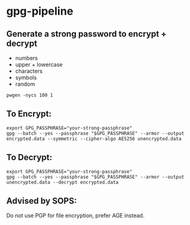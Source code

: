 # gpg-pipeline

## Generate a strong password to encrypt + decrypt
- numbers
- upper + lowercase
- characters
- symbols
- random
```
pwgen -nycs 100 1
```

## To Encrypt:
```
export GPG_PASSPHRASE="your-strong-passphrase"
gpg --batch --yes --passphrase "$GPG_PASSPHRASE" --armor --output encrypted.data --symmetric --cipher-algo AES256 unencrypted.data
```

## To Decrypt:
```
export GPG_PASSPHRASE="your-strong-passphrase"
gpg --batch --yes --passphrase "$GPG_PASSPHRASE" --armor --output unencrypted.data --decrypt encrypted.data
```

## Advised by SOPS:
Do not use PGP for file encryption, prefer AGE instead.
